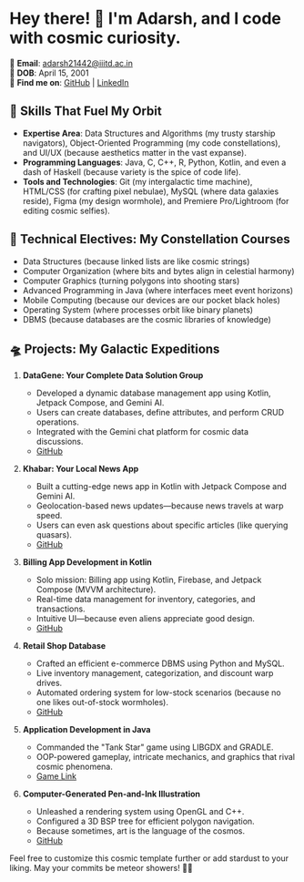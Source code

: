 

# Hey there! 👋 I'm Adarsh, and I code with cosmic curiosity.

📧 **Email**: adarsh21442@iiitd.ac.in  
🎂 **DOB**: April 15, 2001  
📍 **Find me on**: [GitHub](https://github.com/Divinejmd13) | [LinkedIn](https://www.linkedin.com/in/adarsh-iiitd)

## 🚀 Skills That Fuel My Orbit

- **Expertise Area**: Data Structures and Algorithms (my trusty starship navigators), Object-Oriented Programming (my code constellations), and UI/UX (because aesthetics matter in the vast expanse).
- **Programming Languages**: Java, C, C++, R, Python, Kotlin, and even a dash of Haskell (because variety is the spice of code life).
- **Tools and Technologies**: Git (my intergalactic time machine), HTML/CSS (for crafting pixel nebulae), MySQL (where data galaxies reside), Figma (my design wormhole), and Premiere Pro/Lightroom (for editing cosmic selfies).

## 🌌 Technical Electives: My Constellation Courses

- Data Structures (because linked lists are like cosmic strings)
- Computer Organization (where bits and bytes align in celestial harmony)
- Computer Graphics (turning polygons into shooting stars)
- Advanced Programming in Java (where interfaces meet event horizons)
- Mobile Computing (because our devices are our pocket black holes)
- Operating System (where processes orbit like binary planets)
- DBMS (because databases are the cosmic libraries of knowledge)

## 🛸 Projects: My Galactic Expeditions

1. **DataGene: Your Complete Data Solution Group**
   - Developed a dynamic database management app using Kotlin, Jetpack Compose, and Gemini AI.
   - Users can create databases, define attributes, and perform CRUD operations.
   - Integrated with the Gemini chat platform for cosmic data discussions.
   - [GitHub](https://github.com/Divinejmd13/DataGene)

2. **Khabar: Your Local News App**
   - Built a cutting-edge news app in Kotlin with Jetpack Compose and Gemini AI.
   - Geolocation-based news updates—because news travels at warp speed.
   - Users can even ask questions about specific articles (like querying quasars).
   - [GitHub](https://github.com/Divinejmd13/KhabarNews_App.git)

3. **Billing App Development in Kotlin**
   - Solo mission: Billing app using Kotlin, Firebase, and Jetpack Compose (MVVM architecture).
   - Real-time data management for inventory, categories, and transactions.
   - Intuitive UI—because even aliens appreciate good design.
   - [GitHub](https://github.com/Divinejmd13/Billing_app.git)

4. **Retail Shop Database**
   - Crafted an efficient e-commerce DBMS using Python and MySQL.
   - Live inventory management, categorization, and discount warp drives.
   - Automated ordering system for low-stock scenarios (because no one likes out-of-stock wormholes).
   - [GitHub](https://github.com/Divinejmd13/OnlineRetailShop.git)

5. **Application Development in Java**
   - Commanded the "Tank Star" game using LIBGDX and GRADLE.
   - OOP-powered gameplay, intricate mechanics, and graphics that rival cosmic phenomena.
   - [Game Link](https://github.com/Divinejmd13/Tank_game.git)

6. **Computer-Generated Pen-and-Ink Illustration**
   - Unleashed a rendering system using OpenGL and C++.
   - Configured a 3D BSP tree for efficient polygon navigation.
   - Because sometimes, art is the language of the cosmos.
   - [GitHub](https://github.com/Divinejmd13/Computer-ink-Illustration.git)

Feel free to customize this cosmic template further or add stardust to your liking. May your commits be meteor showers! 🌠✨
